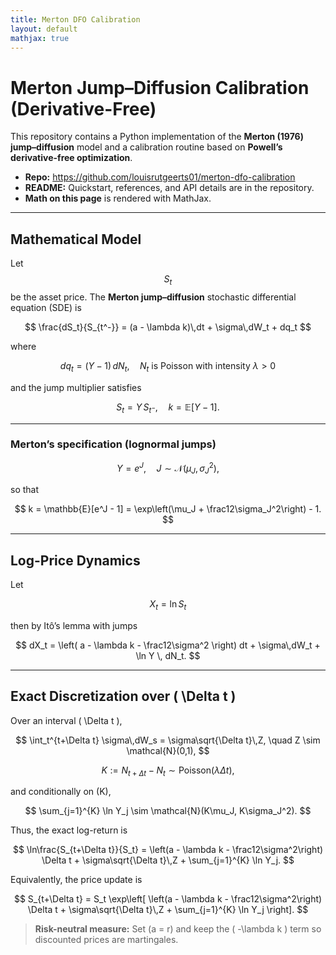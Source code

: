 ```yaml
---
title: Merton DFO Calibration
layout: default
mathjax: true
---
```


# Merton Jump–Diffusion Calibration (Derivative-Free)

This repository contains a Python implementation of the **Merton (1976) jump–diffusion** model and a calibration routine based on **Powell’s derivative-free optimization**.

- **Repo:** <https://github.com/louisrutgeerts01/merton-dfo-calibration>  
- **README:** Quickstart, references, and API details are in the repository.  
- **Math on this page** is rendered with MathJax.

<!-- Load MathJax -->
<script type="text/javascript" async
  src="https://cdnjs.cloudflare.com/ajax/libs/mathjax/2.7.7/MathJax.js?config=TeX-MML-AM_CHTML">
</script>

<style>
  .mjx-chtml { font-size: 120% !important; }
  .MathJax_Display { margin: 1.2em 0 !important; }
</style>

---

## Mathematical Model

Let  $$ S_t $$ be the asset price. The **Merton jump–diffusion** stochastic differential equation (SDE) is  

$$
\frac{dS_t}{S_{t^-}} = (a - \lambda k)\,dt + \sigma\,dW_t + dq_t
$$  

where  

$$
dq_t = (Y-1)\,dN_t, \quad N_t \text{ is Poisson with intensity } \lambda > 0
$$  

and the jump multiplier satisfies  

$$
S_t = Y\,S_{t^-}, \quad k = \mathbb{E}[Y-1].
$$

---

### Merton’s specification (lognormal jumps)

$$
Y = e^{J}, \quad J \sim \mathcal{N}(\mu_J, \sigma_J^2),
$$  

so that  

$$
k = \mathbb{E}[e^J - 1] = \exp\left(\mu_J + \frac12\sigma_J^2\right) - 1.
$$

---

## Log-Price Dynamics

Let  

$$
X_t = \ln S_t
$$  

then by Itô’s lemma with jumps  

$$
dX_t = \left( a - \lambda k - \frac12\sigma^2 \right) dt + \sigma\,dW_t + \ln Y \, dN_t.
$$

---

## Exact Discretization over \( \Delta t \)

Over an interval \( \Delta t \),  

$$
\int_t^{t+\Delta t} \sigma\,dW_s = \sigma\sqrt{\Delta t}\,Z, \quad Z \sim \mathcal{N}(0,1),
$$  

$$
K := N_{t+\Delta t} - N_t \sim \mathrm{Poisson}(\lambda\Delta t),
$$  

and conditionally on \(K\),  

$$
\sum_{j=1}^{K} \ln Y_j \sim \mathcal{N}(K\mu_J, K\sigma_J^2).
$$

Thus, the exact log-return is  

$$
\ln\frac{S_{t+\Delta t}}{S_t} = \left(a - \lambda k - \frac12\sigma^2\right) \Delta t + \sigma\sqrt{\Delta t}\,Z + \sum_{j=1}^{K} \ln Y_j.
$$

Equivalently, the price update is  

$$
S_{t+\Delta t} = S_t \exp\left[ \left(a - \lambda k - \frac12\sigma^2\right) \Delta t + \sigma\sqrt{\Delta t}\,Z + \sum_{j=1}^{K} \ln Y_j \right].
$$

> **Risk-neutral measure:** Set \(a = r\) and keep the \( -\lambda k \) term so discounted prices are martingales.